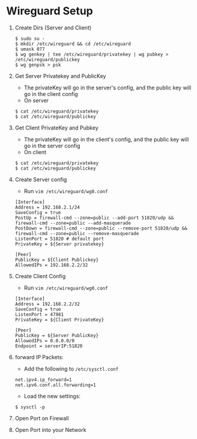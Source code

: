 # Wireguard Setup

1. Create Dirs (Server and Client)
    ```
    $ sudo su -
    $ mkdir /etc/wireguard && cd /etc/wireguard
    $ umask 077
    $ wg genkey | tee /etc/wireguard/privatekey | wg pubkey > /etc/wireguard/publickey
    $ wg genpsk > psk
    ```

2. Get Server Privatekey and PublicKey
    * The privateKey will go in the server's config, and the public key will go in the client config
    * On server
    ```
    $ cat /etc/wireguard/privatekey
    $ cat /etc/wireguard/publickey
    ```


3. Get Client PrivateKey and Pubkey
    * The privateKey will go in the client's config, and the public key will go in the server config
    * On client
    ```
    $ cat /etc/wireguard/privatekey
    $ cat /etc/wireguard/publickey
    ```

4. Create Server config
    * Run `vim /etc/wireguard/wg0.conf`
    ```
    [Interface]
    Address = 192.168.2.1/24
    SaveConfig = true
    PostUp = firewall-cmd --zone=public --add-port 51820/udp && firewall-cmd --zone=public --add-masquerade
    PostDown = firewall-cmd --zone=public --remove-port 51820/udp && firewall-cmd --zone=public --remove-masquerade
    ListenPort = 51820 # default port
    PrivateKey = ${Server privatekey}

    [Peer]
    PublicKey = ${Client Publickey}
    AllowedIPs = 192.168.2.2/32
    ```

5. Create Client Config
    * Run `vim /etc/wireguard/wg0.conf`
    ```
    [Interface]
    Address = 192.168.2.2/32
    SaveConfig = true
    ListenPort = 47981
    PrivateKey = ${Client PrivateKey}

    [Peer]
    PublicKey = ${Server PublicKey}
    AllowedIPs = 0.0.0.0/0
    Endpoint = serverIP:51820
    ```
6. forward IP Packets:
    * Add the following to `/etc/sysctl.conf`
    ``` 
    net.ipv4.ip_forward=1
    net.ipv6.conf.all.forwarding=1
    ```
    * Load the new settings:
    ```
    $ sysctl -p
    ```

7. Open Port on Firewall

8. Open Port into your Network

